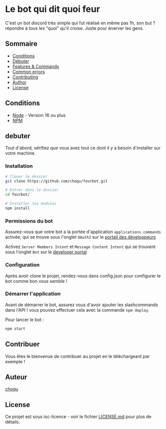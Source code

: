 # Le bot qui dit quoi feur

C'est un bot discord très simple qui fut réalisé en même pas 1h, son but ? répondre à tous les "quoi" qu'il croise.
Juste pour énerver les gens.

## Sommaire

* [Conditions](#Conditions)
* [Débuter](#debuter)
* [Features & Commands](#features--commands)
* [Common errors](#common-errors)
* [Contributing](#contributing)
* [Author](#author)
* [License](#license)

## Conditions

- [Node](https://nodejs.org/en/) - Version 16 ou plus
- [NPM](https://www.npmjs.com/)

## debuter

Tout d'abord, vérifiez que vous avez tout ce dont il y a besoin d'installer sur votre machine.

### Installation

```bash
# Cloner le dossier
git clone https://github.com/choqu/feurbot.git

# Entrer dans le dossier
cd feurbot/

# Installer les modules
npm install
```

### Permissions du bot

Assurez-vous que votre bot a la portée d'application `applications.commands` activée, qui se trouve sous l'onglet `OAuth2` sur le [portail des développeurs](https://discord.com/developers/applications/)

Activez `Server Members Intent` et `Message Content Intent` qui se trouvent sous l'onglet `Bot` sur le [developer portal](https://discord.com/developers/applications/)

### Configuration

Après avoir clone le projet, rendez-vous dans config.json pour configurer le bot comme bon vous semble !

### Démarrer l'application

Avant de démarrer le bot, assurez vous d'avoir ajouter les slashcommands dans l'API ! vous pouvez effectuer cela avec la commande `npm deploy`.

Pour lancer le bot :
```bash
npm start
```

## Contribuer

Vous êtes le bienvenue de contribuer au projet en le téléchargeant par exemple !

## Auteur

[choqu](https://github.com/choqu/)


## License

Ce projet est sous isc-licence - voir le fichier [LICENSE.md](LICENSE) pour plus de détails.

